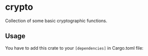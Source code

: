 
# crypto
Collection of some basic cryptographic functions.

## Usage
You have to add this crate to your `[dependencies]` in Cargo.toml file:
